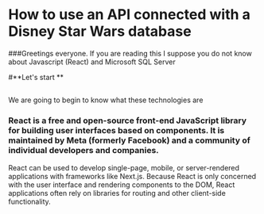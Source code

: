 # How to use an API connected with a Disney Star Wars database

###Greetings everyone. If you are reading this I suppose you do not know about Javascript (React) and Microsoft SQL Server

#**Let's start **
##
 We are going to begin to know what these technologies are

### React is a free and open-source front-end JavaScript library for building user interfaces based on components. It is maintained by Meta (formerly Facebook) and a community of individual developers and companies.

React can be used to develop single-page, mobile, or server-rendered applications with frameworks like Next.js. Because React is only concerned with the user interface and rendering components to the DOM, React applications often rely on libraries for routing and other client-side functionality.
